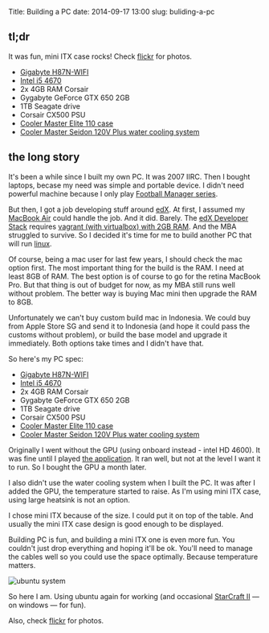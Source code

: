 Title: Building a PC
date: 2014-09-17 13:00
slug: buliding-a-pc

## tl;dr

It was fun, mini ITX case rocks! Check [flickr][flickrset] for photos.

- [Gigabyte H87N-WIFI][motherboard]
- [Intel i5 4670][cpu]
- 2x 4GB RAM Corsair
- Gygabyte GeForce GTX 650 2GB
- 1TB Seagate drive
- Corsair CX500 PSU
- [Cooler Master Elite 110 case][pccase]
- [Cooler Master Seidon 120V Plus water cooling system][cooling]

## the long story

It's been a while since I built my own PC. It was 2007 IIRC. Then I bought laptops,
becase my need was simple and portable device. I didn't need powerful machine
because I only play [Football Manager series][fm series].

[fm series]: http://en.wikipedia.org/wiki/Football_Manager
[flickrset]: https://www.flickr.com/photos/kriwil/sets/72157647683968811/

But then, I got a job developing stuff around [edX][]. At first, I assumed my
[MacBook Air][mba] could handle the job. And it did. Barely. The [edX Developer Stack][eds]
requires [vagrant (with virtualbox) with 2GB RAM][vagrantfile]. And the MBA struggled
to survive. So I decided it's time for me to build another PC that will run
[linux][ubuntu].

[edX]: http://code.edx.org/
[mba]: http://www.everymac.com/systems/apple/macbook-air/specs/macbook-air-core-i5-1.7-13-mid-2011-specs.html
[eds]: https://github.com/edx/configuration/wiki/edX-Developer-Stack
[vagrantfile]: https://github.com/edx/configuration/blob/release-johnnycake/vagrant/release/devstack/Vagrantfile#L8
[ubuntu]: http://www.ubuntu.com

Of course, being a mac user for last few years, I should check the mac option first.
The most important thing for the build is the RAM. I need at least 8GB of RAM.
The best option is of course to go for the retina MacBook Pro. But that thing
is out of budget for now, as my MBA still runs well without problem. The better way
is buying Mac mini then upgrade the RAM to 8GB.

Unfortunately we can't buy custom build mac in Indonesia.
We could buy from Apple Store SG and send it to Indonesia
(and hope it could pass the customs without problem), or build the base model and
upgrade it immediately. Both options take times and I didn't have that.

So here's my PC spec:

- [Gigabyte H87N-WIFI][motherboard]
- [Intel i5 4670][cpu]
- 2x 4GB RAM Corsair
- Gygabyte GeForce GTX 650 2GB
- 1TB Seagate drive
- Corsair CX500 PSU
- [Cooler Master Elite 110 case][pccase]
- [Cooler Master Seidon 120V Plus water cooling system][cooling]

[motherboard]: http://www.gigabyte.us/products/product-page.aspx?pid=4601#ov
[cpu]: http://ark.intel.com/id/products/75047/Intel-Core-i5-4670-Processor-6M-Cache-up-to-3_80-GHz
[pccase]: http://www.coolermaster.com/case/mini-itx-elite-series/elite110/
[cooling]: http://www.coolermaster.com/cooling/cpu-air-cooler/seidon-120v-plus/

Originally I went without the GPU (using onboard instead - intel HD 4600).
It was fine until I played [the application][labster]. It ran well, but not at
the level I want it to run. So I bought the GPU a month later.

I also didn't use the water cooling system when I built the PC. It was after
I added the GPU, the temperature started to raise. As I'm using mini ITX case,
using large heatsink is not an option.

I chose mini ITX because of the size. I could put it on top of the table. And
usually the mini ITX case design is good enough to be displayed.

Building PC is fun, and building a mini ITX one is even more fun. You couldn't
just drop everything and hoping it'll be ok. You'll need to manage the cables
well so you could use the space optimally. Because temperature matters.

[labster]: http://www.labster.com/
[sc2]: http://us.battle.net/sc2/en/
[ubuntusystem]: http://dl.dropbox.com/u/112837/Details_008.png "ubuntu system"

![ubuntu system][ubuntusystem]

So here I am. Using ubuntu again for working (and occasional
[StarCraft II][sc2] &mdash; on windows &mdash; for fun).

Also, check [flickr][flickrset] for photos.
